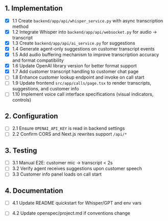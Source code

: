 ## 1. Implementation
- [x] 1.1 Create `backend/app/api/whisper_service.py` with async transcription method
- [x] 1.2 Integrate Whisper into `backend/app/api/websocket.py` for audio -> transcript
- [x] 1.3 Create `backend/app/api/ai_service.py` for suggestions
- [x] 1.4 Generate agent-only suggestions on customer transcript events
- [x] 1.5 Add audio buffering mechanism to improve transcription accuracy and format compatibility
- [x] 1.6 Update OpenAI library version for better format support
- [x] 1.7 Add customer transcript handling to customer chat page
- [ ] 1.8 Enhance customer lookup endpoint and invoke on call start
- [ ] 1.9 Update frontend `src/app/calls/page.tsx` to render transcripts, suggestions, and customer info
- [ ] 1.10 Implement voice call interface specifications (visual indicators, controls)

## 2. Configuration
- [ ] 2.1 Ensure `OPENAI_API_KEY` is read in backend settings
- [ ] 2.2 Confirm CORS and Next.js rewrites support `/api/*`

## 3. Testing
- [ ] 3.1 Manual E2E: customer mic -> transcript < 2s
- [ ] 3.2 Verify agent receives suggestions upon customer speech
- [ ] 3.3 Customer info panel loads on call start

## 4. Documentation
- [ ] 4.1 Update README quickstart for Whisper/GPT and env vars
- [ ] 4.2 Update openspec/project.md if conventions change

